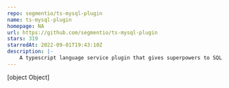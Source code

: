 ```yaml
---
repo: segmentio/ts-mysql-plugin
name: ts-mysql-plugin
homepage: NA
url: https://github.com/segmentio/ts-mysql-plugin
stars: 319
starredAt: 2022-09-01T19:43:10Z
description: |-
    A typescript language service plugin that gives superpowers to SQL tagged template literals.
---
```


[object Object]
